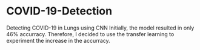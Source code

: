 # COVID-19-Detection
Detecting COVID-19 in Lungs using CNN
Initially, the model resulted in only 46% accurracy. Therefore, I decided to use the transfer learning to experiment the increase in the accurracy. 

